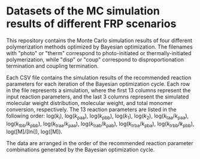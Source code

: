 # Datasets of the MC simulation results of different FRP scenarios
This repository contains the Monte Carlo simulation results of four different polymerization methods optimized by Bayesian optimization. The filenames with "photo" or "therm" correspond to photo-initiated or thermally-initiated polymerization, while "disp" or "coup" correspond to disproportionation termination and coupling termination.

Each CSV file contains the simulation results of the recommended reaction parameters for each iteration of the Bayesian optimization cycle. Each row in the file represents a simulation, where the first 13 columns represent the input reaction parameters, and the last 3 columns represent the simulated molecular weight distribution, molecular weight, and total monomer conversion, respectively. The 13 reaction parameters are listed in the following order: log(*k*<sub>i</sub>), log(*k*<sub>paa</sub>), log(*k*<sub>pbb</sub>), log(*k*<sub>1</sub>), log(*k*<sub>2</sub>), log(*k*<sub>taa</sub>/*k*<sub>paa</sub>), log(*k*<sub>tbb</sub>/*k*<sub>pbb</sub>), log(*k*<sub>traa</sub>/*k*<sub>paa</sub>), log(*k*<sub>trab</sub>/*k*<sub>pab</sub>), log(*k*<sub>trba</sub>/*k*<sub>pba</sub>), log(*k*<sub>trbb</sub>/*k*<sub>pbb</sub>), log([M]/[Ini]), log([M]).

The data are arranged in the order of the recommended reaction parameter combinations generated by the Bayesian optimization cycle.

